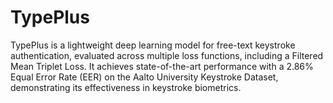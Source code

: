 # TypePlus
TypePlus is a lightweight deep learning model for free-text keystroke authentication, evaluated across multiple loss functions, including a Filtered Mean Triplet Loss. It achieves state-of-the-art performance with a 2.86% Equal Error Rate (EER) on the Aalto University Keystroke Dataset, demonstrating its effectiveness in keystroke biometrics. 
